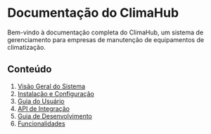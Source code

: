﻿# Documentação do ClimaHub

Bem-vindo à documentação completa do ClimaHub, um sistema de gerenciamento para empresas de manutenção de equipamentos de climatização.

## Conteúdo

1. [Visão Geral do Sistema](visao_geral.md)
2. [Instalação e Configuração](installation.md)
3. [Guia do Usuário](user_guide/index.md)
4. [API de Integração](api/index.md)
5. [Guia de Desenvolvimento](development/index.md)
6. [Funcionalidades](funcionalidades/index.md)
